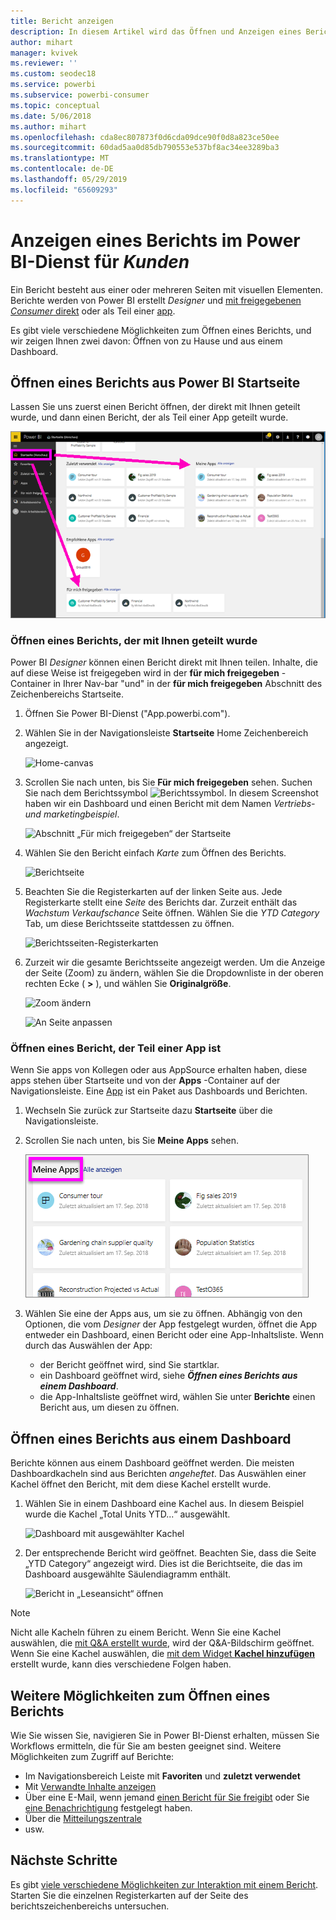 ```yaml
---
title: Bericht anzeigen
description: In diesem Artikel wird das Öffnen und Anzeigen eines Berichts für Power BI-Kunden und Endbenutzer veranschaulicht.
author: mihart
manager: kvivek
ms.reviewer: ''
ms.custom: seodec18
ms.service: powerbi
ms.subservice: powerbi-consumer
ms.topic: conceptual
ms.date: 5/06/2018
ms.author: mihart
ms.openlocfilehash: cda8ec807873f0d6cda09dce90f0d8a823ce50ee
ms.sourcegitcommit: 60dad5aa0d85db790553e537bf8ac34ee3289ba3
ms.translationtype: MT
ms.contentlocale: de-DE
ms.lasthandoff: 05/29/2019
ms.locfileid: "65609293"
---
```

# <a name="view-a-report-in-power-bi-service-for-consumers"></a>Anzeigen eines Berichts im Power BI-Dienst für *Kunden*
Ein Bericht besteht aus einer oder mehreren Seiten mit visuellen Elementen. Berichte werden von Power BI erstellt *Designer* und [mit freigegebenen *Consumer* direkt](end-user-shared-with-me.md) oder als Teil einer [app](end-user-apps.md). 

Es gibt viele verschiedene Möglichkeiten zum Öffnen eines Berichts, und wir zeigen Ihnen zwei davon: Öffnen von zu Hause und aus einem Dashboard. 

<!-- add art-->


## <a name="open-a-report-from-power-bi-home"></a>Öffnen eines Berichts aus Power BI Startseite
Lassen Sie uns zuerst einen Bericht öffnen, der direkt mit Ihnen geteilt wurde, und dann einen Bericht, der als Teil einer App geteilt wurde.

   ![Startseite](./media/end-user-report-open/power-bi-home.png)

### <a name="open-a-report-that-has-been-shared-with-you"></a>Öffnen eines Berichts, der mit Ihnen geteilt wurde
Power BI *Designer* können einen Bericht direkt mit Ihnen teilen. Inhalte, die auf diese Weise ist freigegeben wird in der **für mich freigegeben** -Container in Ihrer Nav-bar "und" in der **für mich freigegeben** Abschnitt des Zeichenbereichs Startseite.

1. Öffnen Sie Power BI-Dienst ("App.powerbi.com").

2. Wählen Sie in der Navigationsleiste **Startseite** Home Zeichenbereich angezeigt.  

   ![Home-canvas](./media/end-user-report-open/power-bi-select-home-new.png)
   
3. Scrollen Sie nach unten, bis Sie **Für mich freigegeben** sehen. Suchen Sie nach dem Berichtssymbol ![Berichtssymbol](./media/end-user-report-open/power-bi-report-icon.png). In diesem Screenshot haben wir ein Dashboard und einen Bericht mit dem Namen *Vertriebs- und marketingbeispiel*. 
   
   ![Abschnitt „Für mich freigegeben“ der Startseite](./media/end-user-report-open/power-bi-shared-new.png)

4. Wählen Sie den Bericht einfach *Karte* zum Öffnen des Berichts.

   ![Berichtseite](./media/end-user-report-open/power-bi-filter-pane.png)

5. Beachten Sie die Registerkarten auf der linken Seite aus.  Jede Registerkarte stellt eine *Seite* des Berichts dar. Zurzeit enthält das *Wachstum Verkaufschance* Seite öffnen. Wählen Sie die *YTD Category* Tab, um diese Berichtsseite stattdessen zu öffnen. 

   ![Berichtsseiten-Registerkarten](./media/end-user-report-open/power-bi-tab-new.png)

6. Zurzeit wir die gesamte Berichtsseite angezeigt werden. Um die Anzeige der Seite (Zoom) zu ändern, wählen Sie die Dropdownliste in der oberen rechten Ecke ( **>** ), und wählen Sie **Originalgröße**.

   ![Zoom ändern](./media/end-user-report-open/power-bi-fit-new.png)

   ![An Seite anpassen](./media/end-user-report-open/power-bi-actual-size.png)

### <a name="open-a-report-that-is-part-of-an-app"></a>Öffnen eines Bericht, der Teil einer App ist
Wenn Sie apps von Kollegen oder aus AppSource erhalten haben, diese apps stehen über Startseite und von der **Apps** -Container auf der Navigationsleiste. Eine [App](end-user-apps.md) ist ein Paket aus Dashboards und Berichten.

1. Wechseln Sie zurück zur Startseite dazu **Startseite** über die Navigationsleiste.

7. Scrollen Sie nach unten, bis Sie **Meine Apps** sehen.

   ![Startseite](./media/end-user-report-open/power-bi-my-apps.png)

8. Wählen Sie eine der Apps aus, um sie zu öffnen. Abhängig von den Optionen, die vom *Designer* der App festgelegt wurden, öffnet die App entweder ein Dashboard, einen Bericht oder eine App-Inhaltsliste. Wenn durch das Auswählen der App:
    - der Bericht geöffnet wird, sind Sie startklar.
    - ein Dashboard geöffnet wird, siehe ***Öffnen eines Berichts aus einem Dashboard***.
    - die App-Inhaltsliste geöffnet wird, wählen Sie unter **Berichte** einen Bericht aus, um diesen zu öffnen.


## <a name="open-a-report-from-a-dashboard"></a>Öffnen eines Berichts aus einem Dashboard
Berichte können aus einem Dashboard geöffnet werden. Die meisten Dashboardkacheln sind aus Berichten *angeheftet*. Das Auswählen einer Kachel öffnet den Bericht, mit dem diese Kachel erstellt wurde. 

1. Wählen Sie in einem Dashboard eine Kachel aus. In diesem Beispiel wurde die Kachel „Total Units YTD...“ ausgewählt.

    ![Dashboard mit ausgewählter Kachel](./media/end-user-report-open/power-bi-dashboard-new.png)

2.  Der entsprechende Bericht wird geöffnet. Beachten Sie, dass die Seite „YTD Category“ angezeigt wird. Dies ist die Berichtseite, die das im Dashboard ausgewählte Säulendiagramm enthält.

    ![Bericht in „Leseansicht“ öffnen](./media/end-user-report-open/power-bi-report-newer.png)

> [!NOTE]
> Nicht alle Kacheln führen zu einem Bericht. Wenn Sie eine Kachel auswählen, die [mit Q&A erstellt wurde](end-user-q-and-a.md), wird der Q&A-Bildschirm geöffnet. Wenn Sie eine Kachel auswählen, die [mit dem Widget **Kachel hinzufügen**](../service-dashboard-add-widget.md) erstellt wurde, kann dies verschiedene Folgen haben.  


##  <a name="still-more-ways-to-open-a-report"></a>Weitere Möglichkeiten zum Öffnen eines Berichts
Wie Sie wissen Sie, navigieren Sie in Power BI-Dienst erhalten, müssen Sie Workflows ermitteln, die für Sie am besten geeignet sind. Weitere Möglichkeiten zum Zugriff auf Berichte:
- Im Navigationsbereich Leiste mit **Favoriten** und **zuletzt verwendet**    
- Mit [Verwandte Inhalte anzeigen](end-user-related.md)    
- Über eine E-Mail, wenn jemand [einen Bericht für Sie freigibt](../service-share-reports.md) oder Sie [eine Benachrichtigung](end-user-alerts.md) festgelegt haben.    
- Über die [Mitteilungszentrale](end-user-notification-center.md)    
- usw.

## <a name="next-steps"></a>Nächste Schritte
Es gibt [viele verschiedene Möglichkeiten zur Interaktion mit einem Bericht](end-user-reading-view.md).  Starten Sie die einzelnen Registerkarten auf der Seite des berichtszeichenbereichs untersuchen.

